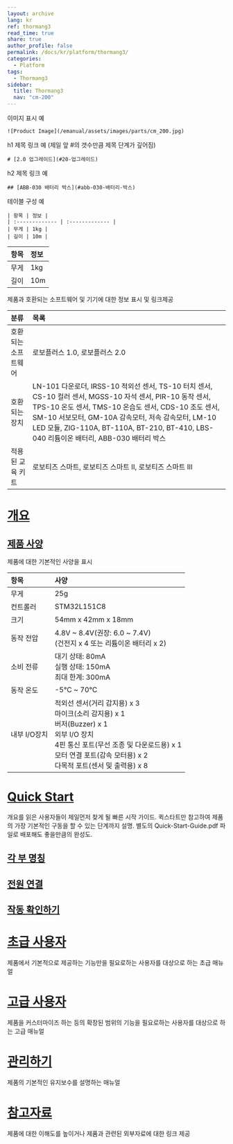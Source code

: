 ```yaml
---
layout: archive
lang: kr
ref: thormang3
read_time: true
share: true
author_profile: false
permalink: /docs/kr/platform/thormang3/
categories:
  - Platform
tags:
  - Thormang3
sidebar:
  title: Thormang3
  nav: "cm-200"
---
```




이미지 표시 예

```
![Product Image](/emanual/assets/images/parts/cm_200.jpg)
```

h1 제목 링크 예 (제일 앞 #의 갯수만큼 제목 단계가 깊어짐)

```
# [2.0 업그레이드](#20-업그레이드)
```

h2 제목 링크 예

```
## [ABB-030 배터리 박스](#abb-030-배터리-박스)
```

테이블 구성 예

```
| 항목 | 정보 |
| :------------- | :------------- |
| 무게 | 1kg |
| 길이 | 10m |
```
| 항목 | 정보 |
| :------------- | :------------- |
| 무게 | 1kg |
| 길이 | 10m |



제품과 호환되는 소프트웨어 및 기기에 대한 정보 표시 및 링크제공

| 분류 | 목록 |
| :------------- | :------------- |
| 호환되는 소프트웨어     | 로보플러스 1.0, 로보플러스 2.0     |
| 호환되는 장치       | LN-101 다운로더, IRSS-10 적외선 센서, TS-10 터치 센서, CS-10 컬러 센서, MGSS-10 자석 센서, PIR-10 동작 센서, TPS-10 온도 센서, TMS-10 온습도 센서, CDS-10 조도 센서, SM-10 서보모터, GM-10A 감속모터, 저속 감속모터, LM-10 LED 모듈, ZIG-110A, BT-110A, BT-210, BT-410, LBS-040 리튬이온 배터리, ABB-030 배터리 박스|
| 적용된 교육 키트 | 로보티즈 스마트, 로보티즈 스마트 II, 로보티즈 스마트 III |

# [개요](#개요)

## [제품 사양](#제품-사양)

제품에 대한 기본적인 사양을 표시

| 항목     | 사양     |
| :------------- | :------------- |
|무게 | 25g|
|컨트롤러 | STM32L151C8 |
|크기 | 54mm x 42mm x 18mm |
|동작 전압 | 4.8V ~ 8.4V(권장: 6.0 ~ 7.4V)<br />(건전지 x 4 또는 리튬이온 배터리 x 2) |
|소비 전류 | 대기 상태: 80mA<br />실행 상태: 150mA<br />최대 한계: 300mA |
|동작 온도 | -5℃ ~ 70℃ |
|내부 I/O장치 | 적외선 센서(거리 감지용) x 3<br />마이크(소리 감지용) x 1<br />버저(Buzzer) x 1<br />외부 I/O 장치<br />4핀 통신 포트(무선 조종 및 다운로드용) x 1<br />모터 연결 포트(감속 모터용) x 2<br />다목적 포트(센서 및 출력용) x 8 |

# [Quick Start](#quick-start)

개요를 읽은 사용자들이 제일먼저 찾게 될 빠른 시작 가이드. 퀵스타트만 참고하여 제품의 가장 기본적인 구동을 할 수 있는 단계까지 설명. 별도의 Quick-Start-Guide.pdf 파일로 배포해도 좋을만큼의 완성도.

## [각 부 명칭](#각-부-명칭)

## [전원 연결](#전원-연결)

## [작동 확인하기](#작동-확인하기)

# [초급 사용자](#초급-사용자)

제품에서 기본적으로 제공하는 기능만을 필요로하는 사용자를 대상으로 하는 초급 매뉴얼

# [고급 사용자](#고급-사용자)

제품을 커스터마이즈 하는 등의 확장된 범위의 기능을 필요로하는 사용자를 대상으로 하는 고급 매뉴얼

# [관리하기](#관리하기)

제품의 기본적인 유지보수를 설명하는 매뉴얼

# [참고자료](#참고자료)

제품에 대한 이해도를 높이거나 제품과 관련된 외부자료에 대한 링크 제공
